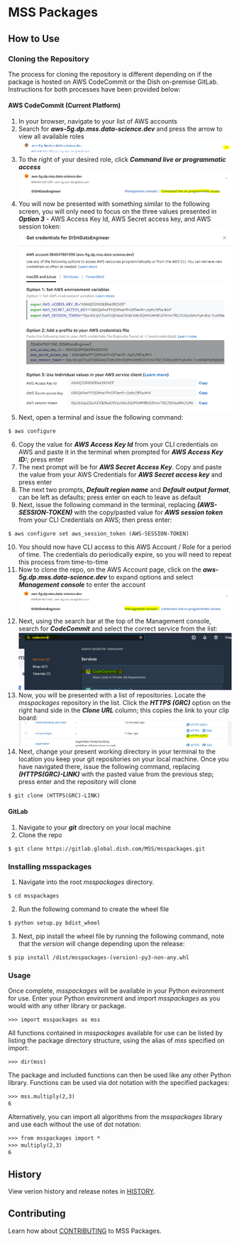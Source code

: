 # MSS Packages

## __How to Use__

### __Cloning the Repository__
The process for cloning the repository is different depending on if the package is hosted on AWS CodeCommit or the Dish on-premise GitLab.  Instructions for both processes have been provided below:

#### __AWS CodeCommit (Current Platform)__
1. In your browser, navigate to your list of AWS accounts
2. Search for ___aws-5g.dp.mss.data-science.dev___ and press the arrow to view all available roles
![Expand to See Roles](./images/arrow.PNG.svg?raw=true "Expand to see roles")
3. To the right of your desired role, click ___Command live or programmatic access___
![CLI Programmatic Access ](./images/cli_progromatic_access.PNG?raw=true "CLI Access")
4. You will now be presented with something similar to the following screen, you will only need to focus on the three values presented in ___Option 3___ - AWS Access Key Id, AWS Secret access key, and AWS session token:
![AWS CLI Credentials](./images/Credentials.PNG?raw=true "Credentials")
5. Next, open a terminal and issue the following command:
```console
$ aws configure
```
6. Copy the value for ___AWS Access Key Id___ from your CLI credentials on AWS and paste it in the terminal when prompted for ___AWS Access Key ID:___; press enter
7. The next prompt will be for ***AWS Secret Access Key***.  Copy and paste the value from your AWS Credentials for ***AWS Secret access key*** and press enter
8. The next two prompts, ***Default region name*** and ***Default output format***, can be left as defaults; press enter on each to leave as default
9. Next, issue the following command in the terminal, replacing ___(AWS-SESSION-TOKEN)___ with the copy/pasted value for ***AWS session token*** from your CLI Credentials on AWS; then press enter:
```console
$ aws configure set aws_session_token (AWS-SESSION-TOKEN)
```
10. You should now have CLI access to this AWS Account / Role for a period of time.  The credentials do periodically expire, so you will need to repeat this process from time-to-time
11. Now to clone the repo, on the AWS Account page, click on the ***aws-5g.dp.mss.data-science.dev*** to expand options and select ***Management console*** to enter the account
![Enter AWS Account](./images/Enter_account.PNG?raw=true "Enter MSS Dev account")
12. Next, using the search bar at the top of the Management console, search for ___CodeCommit___ and select the correct service from the list:
![Search for CodeCommit](./images/Search.PNG?raw=true "Search for CodeCommit")
13. Now, you will be presented with a list of repositories.  Locate the *msspackages* repository in the list.  Click the ***HTTPS (GRC)*** option on the right hand side in the ***Clone URL*** column; this copies the link to your clip board:
![Clone Link](./images/clone_link.PNG?raw=true "Clone Link")
14. Next, change your present working directory in your terminal to the location you keep your git repositories on your local machine.  Once you have navigated there, issue the following command, replacing ***(HTTPS(GRC)-LINK)*** with the pasted value from the previous step; press enter and the repository will clone
```console
$ git clone (HTTPS(GRC)-LINK)
```
#### __GitLab__
1. Navigate to your ***git*** directory on your local machine
2. Clone the repo
```console
$ git clone https://gitlab.global.dish.com/MSS/msspackages.git
```
### __Installing msspackages__
1. Navigate into the root _msspackages_ directory.
```console
$ cd msspackages
```
2. Run the following command to create the wheel file
 
```console
$ python setup.py bdist_wheel
```
3. Next, pip install the wheel file by running the following command, note that the _version_ will change depending upon the release:
```console
$ pip install /dist/msspackages-(version)-py3-non-any.whl
```
### __Usage__

Once complete, _msspackages_ will be available in your Python evironment for use.  Enter your Python environment and import _msspackages_ as you would with any other library or package.
```console
>>> import msspackages as mss
```
All functions contained in _msspackages_ available for use can be listed by listing the package directory structure, using the alias of _mss_ specified on import:
```console
>>> dir(mss)
```
The package and included functions can then be used like any other Python library.  Functions can be used via dot notation with the specified packages:
```conscole
>>> mss.multiply(2,3)
6
```
Alternatively, you can import all algorithms from the _msspackages_ library and use each without the use of dot notation:
```console
>>> from msspackages import *
>>> multiply(2,3)
6
```

## __History__
View verion history and release notes in [HISTORY](HISTORY.md). 

## __Contributing__
Learn how about [CONTRIBUTING](CONTRIBUTING.md) to MSS Packages.


